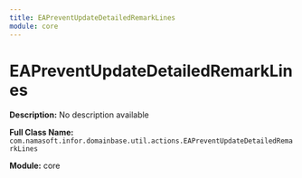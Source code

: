 ```yaml
---
title: EAPreventUpdateDetailedRemarkLines
module: core
---
```


# EAPreventUpdateDetailedRemarkLines

**Description:** No description available

**Full Class Name:** `com.namasoft.infor.domainbase.util.actions.EAPreventUpdateDetailedRemarkLines`

**Module:** core

